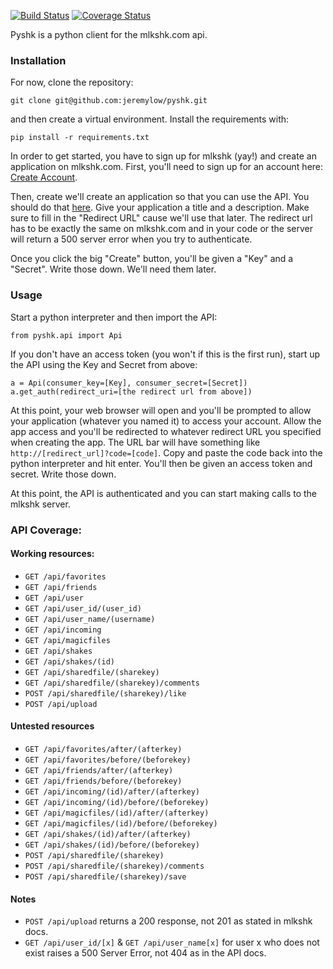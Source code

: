 [![Build Status](https://travis-ci.org/jeremylow/pyshk.svg?branch=master)](https://travis-ci.org/jeremylow/pyshk)
[![Coverage Status](https://coveralls.io/repos/jeremylow/pyshk/badge.svg?branch=master&service=github)](https://coveralls.io/github/jeremylow/pyshk?branch=master)

Pyshk is a python client for the mlkshk.com api.

### Installation
For now, clone the repository:

    git clone git@github.com:jeremylow/pyshk.git

and then create a virtual environment. Install the requirements with:

    pip install -r requirements.txt

In order to get started, you have to sign up for mlkshk (yay!) and create an application on mlkshk.com. First, you'll need to sign up for an account here: [Create Account](http://mlkshk.com/create-account).

Then, create we'll create an application so that you can use the API. You should do that [here](http://mlkshk.com/developers). Give your application a title and a description. Make sure to fill in the "Redirect URL" cause we'll use that later. The redirect url has to be exactly the same on mlkshk.com and in your code or the server will return a 500 server error when you try to authenticate.

Once you click the big "Create" button, you'll be given a "Key" and a "Secret". Write those down. We'll need them later.

### Usage

Start a python interpreter and then import the API:

    from pyshk.api import Api

If you don't have an access token (you won't if this is the first run), start up the API using the Key and Secret from above:

    a = Api(consumer_key=[Key], consumer_secret=[Secret])
    a.get_auth(redirect_uri=[the redirect url from above])

At this point, your web browser will open and you'll be prompted to allow your application (whatever you named it) to access your account. Allow the app access and you'll be redirected to whatever redirect URL you specified when creating the app. The URL bar will have something like `http://[redirect_url]?code=[code]`. Copy and paste the code back into the python interpreter and hit enter. You'll then be given an access token and secret. Write those down.

At this point, the API is authenticated and you can start making calls to the mlkshk server.

### API Coverage:

#### Working resources:
* `GET /api/favorites`
* `GET /api/friends`
* `GET /api/user`
* `GET /api/user_id/(user_id)`
* `GET /api/user_name/(username)`
* `GET /api/incoming`
* `GET /api/magicfiles`
* `GET /api/shakes`
* `GET /api/shakes/(id)`
* `GET /api/sharedfile/(sharekey)`
* `GET /api/sharedfile/(sharekey)/comments`
* `POST /api/sharedfile/(sharekey)/like`
* `POST /api/upload`

#### Untested resources
* `GET /api/favorites/after/(afterkey)`
* `GET /api/favorites/before/(beforekey)`
* `GET /api/friends/after/(afterkey)`
* `GET /api/friends/before/(beforekey)`
* `GET /api/incoming/(id)/after/(afterkey)`
* `GET /api/incoming/(id)/before/(beforekey)`
* `GET /api/magicfiles/(id)/after/(afterkey)`
* `GET /api/magicfiles/(id)/before/(beforekey)`
* `GET /api/shakes/(id)/after/(afterkey)`
* `GET /api/shakes/(id)/before/(beforekey)`
* `POST /api/sharedfile/(sharekey)`
* `POST /api/sharedfile/(sharekey)/comments`
* `POST /api/sharedfile/(sharekey)/save`

#### Notes
* `POST /api/upload` returns a 200 response, not 201 as stated in mlkshk docs.
* `GET /api/user_id/[x]` & `GET /api/user_name[x]` for user x who does not exist raises a 500 Server Error, not 404 as in the API docs.
